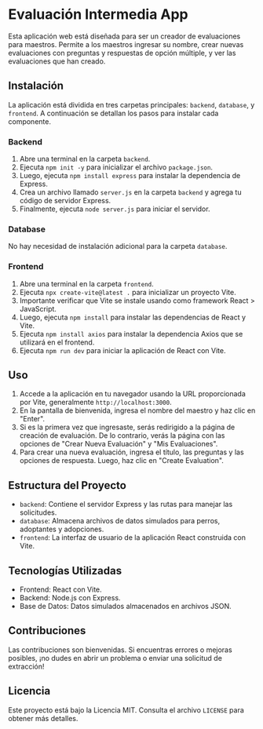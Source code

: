 # Evaluación Intermedia App

Esta aplicación web está diseñada para ser un creador de evaluaciones para maestros. Permite a los maestros ingresar su nombre, crear nuevas evaluaciones con preguntas y respuestas de opción múltiple, y ver las evaluaciones que han creado.

## Instalación

La aplicación está dividida en tres carpetas principales: `backend`, `database`, y `frontend`. A continuación se detallan los pasos para instalar cada componente.

### Backend

1. Abre una terminal en la carpeta `backend`.
2. Ejecuta `npm init -y` para inicializar el archivo `package.json`.
3. Luego, ejecuta `npm install express` para instalar la dependencia de Express.
4. Crea un archivo llamado `server.js` en la carpeta `backend` y agrega tu código de servidor Express.
5. Finalmente, ejecuta `node server.js` para iniciar el servidor.

### Database

No hay necesidad de instalación adicional para la carpeta `database`.

### Frontend

1. Abre una terminal en la carpeta `frontend`.
2. Ejecuta `npx create-vite@latest .` para inicializar un proyecto Vite.
3. Importante verificar que Vite se instale usando como framework React > JavaScript.
4. Luego, ejecuta `npm install` para instalar las dependencias de React y Vite.
5. Ejecuta `npm install axios` para instalar la dependencia Axios que se utilizará en el frontend.
6. Ejecuta `npm run dev` para iniciar la aplicación de React con Vite.

## Uso

1. Accede a la aplicación en tu navegador usando la URL proporcionada por Vite, generalmente `http://localhost:3000`.
2. En la pantalla de bienvenida, ingresa el nombre del maestro y haz clic en "Enter".
3. Si es la primera vez que ingresaste, serás redirigido a la página de creación de evaluación. De lo contrario, verás la página con las opciones de "Crear Nueva Evaluación" y "Mis Evaluaciones".
4. Para crear una nueva evaluación, ingresa el título, las preguntas y las opciones de respuesta. Luego, haz clic en "Create Evaluation".

## Estructura del Proyecto

- `backend`: Contiene el servidor Express y las rutas para manejar las solicitudes.
- `database`: Almacena archivos de datos simulados para perros, adoptantes y adopciones.
- `frontend`: La interfaz de usuario de la aplicación React construida con Vite.

## Tecnologías Utilizadas

- Frontend: React con Vite.
- Backend: Node.js con Express.
- Base de Datos: Datos simulados almacenados en archivos JSON.

## Contribuciones

Las contribuciones son bienvenidas. Si encuentras errores o mejoras posibles, ¡no dudes en abrir un problema o enviar una solicitud de extracción!

## Licencia

Este proyecto está bajo la Licencia MIT. Consulta el archivo `LICENSE` para obtener más detalles.
